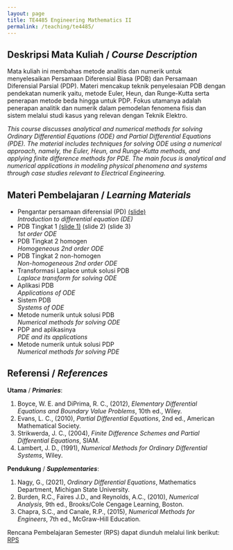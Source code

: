 ```yaml
---
layout: page
title: TE4485 Engineering Mathematics II
permalink: /teaching/te4485/
--- 
```


## Deskripsi Mata Kuliah / *Course Description*

Mata kuliah ini membahas metode analitis dan numerik untuk menyelesaikan Persamaan Diferensial Biasa (PDB) dan Persamaan Diferensial Parsial (PDP). Materi mencakup teknik penyelesaian PDB dengan pendekatan numerik yaitu, metode Euler, Heun, dan Runge-Kutta serta penerapan metode beda hingga untuk PDP. Fokus utamanya adalah penerapan analitik dan numerik dalam pemodelan fenomena fisis dan sistem melalui studi kasus yang relevan dengan Teknik Elektro.

*This course discusses analytical and numerical methods for solving Ordinary Differential Equations (ODE) and Partial Differential Equations (PDE). The material includes techniques for solving ODE using a numerical approach, namely, the Euler, Heun, and Runge-Kutta methods, and applying finite difference methods for PDE. The main focus is analytical and numerical applications in modeling physical phenomena and systems through case studies relevant to Electrical Engineering.*

## Materi Pembelajaran / *Learning Materials*

* Pengantar persamaan diferensial (PD) [(slide)](\teaching/te4485/MatTekII_Pendahuluan.pdf)
  <br>
  *Introduction to differential equation (DE)*
* PDB Tingkat 1 [(slide 1)](\teaching/te4485/MatTekII_PDB_Orde_1_Bagian1.pdf) (slide 2) (slide 3)
  <br>
  *1st order ODE*
* PDB Tingkat 2 homogen
  <br>
  *Homogeneous 2nd order ODE*
* PDB Tingkat 2 non-homogen
  <br>
  *Non-homogeneous 2nd order ODE*
* Transformasi Laplace untuk solusi PDB
  <br>
  *Laplace transform for solving ODE*
* Aplikasi PDB
  <br>
  *Applications of ODE*
* Sistem PDB
  <br>
  *Systems of ODE*
* Metode numerik untuk solusi PDB
  <br>
  *Numerical methods for solving ODE*
* PDP and aplikasinya
  <br>
  *PDE and its applications*
* Metode numerik untuk solusi PDP
  <br>
  *Numerical methods for solving PDE*

## Referensi / *References* 
**Utama** / ***Primaries***:
1. Boyce, W. E. and DiPrima, R. C., (2012), *Elementary Differential Equations and Boundary Value Problems*, 10th ed., Wiley. 
1. Evans, L. C., (2010), *Partial Differential Equations*, 2nd ed., American Mathematical Society.
1. Strikwerda, J. C., (2004), *Finite Difference Schemes and Partial Differential Equations*, SIAM.
1. Lambert, J. D., (1991), *Numerical Methods for Ordinary Differential Systems*, Wiley.

**Pendukung** / ***Supplementaries***:
1. Nagy, G., (2021), *Ordinary Differential Equations*, Mathematics Department, Michigan State University.
1. Burden, R.C., Faires J.D., and Reynolds, A.C., (2010), *Numerical Analysis*, 9th ed., Brooks/Cole Cengage Learning, Boston.
1. Chapra, S.C., and Canale, R.P., (2015), *Numerical Methods for Engineers*, 7th ed., McGraw-Hill Education.

Rencana Pembelajaran Semester (RPS) dapat diunduh melalui link berikut: [RPS](\teaching\te4485\RPS_MatTekII.pdf)
